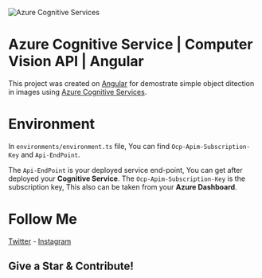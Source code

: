 ![Azure Cognitive Services](https://snp.azureedge.net/cdn/farfuture/-JkWIKc5zHRlyVj3i-Pq7EhHUh4dSSu1Go01DJGlPMs/1546525119/sites/default/files/blog/Microsoft%20Cognitive%20Services.png)

# Azure Cognitive Service | Computer Vision API | Angular

This project was created on [Angular](https://angular.io/) for demostrate simple object ditection in images using [Azure Cognitive Services](https://azure.microsoft.com/en-us/services/cognitive-services/).

# Environment

In `environments/environment.ts` file, You can find `Ocp-Apim-Subscription-Key` and `Api-EndPoint`.

The `Api-EndPoint` is your deployed service end-point, You can get after deployed your **Cognitive Service**. The `Ocp-Apim-Subscription-Key` is the subscription key, This also can be taken from your **Azure Dashboard**.

# Follow Me

[Twitter](https://twitter.com/bad_piggie_6) - [Instagram](https://www.instagram.com/_bad_piggie_/)

## Give a Star & Contribute!
